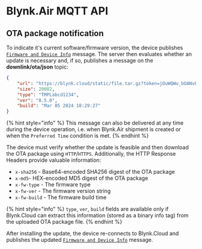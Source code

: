 # Blynk.Air MQTT API

## OTA package notification

To indicate it's current software/firmware version, the device publishes [`Firmware and Device Info`](authentication.md#firmware-and-device-info) message.
The server then evaluates whether an update is necessary and, if so, publishes a message on the **downlink/ota/json** topic:

```json
{
    "url": "https://blynk.cloud/static/file.tar.gz?token=jOuWQWu_bOANvBPzz4LllPDMk7sYAAQMa",
    "size": 20082,
    "type": "TMPLabcd1234",
    "ver": "0.5.0",
    "build": "Mar 05 2024 18:29:27"
}
```

{% hint style="info" %}
This message can also be delivered at any time during the device operation, i.e. when Blynk.Air shipment is created
or when the `Preferred Time` condition is met.
{% endhint %}

The device must verify whether the update is feasible and then download the OTA package using `HTTP`/`HTTPS`.
Additionally, the HTTP Response Headers provide valuable information:

- `x-sha256` - Base64-encoded SHA256 digest of the OTA package
- `x-md5`- HEX-encoded MD5 digest of the OTA package
- `x-fw-type` - The firmware type
- `x-fw-ver` - The firmware version string
- `x-fw-build` - The firmware build time

{% hint style="info" %}
`type`, `ver`, `build` fields are available only if Blynk.Cloud can extract this information (stored as a binary info tag) from the uploaded OTA package file.
{% endhint %}

After installing the update, the device re-connects to Blynk.Cloud and publishes the updated [`Firmware and Device Info`](authentication.md#firmware-and-device-info) message.
